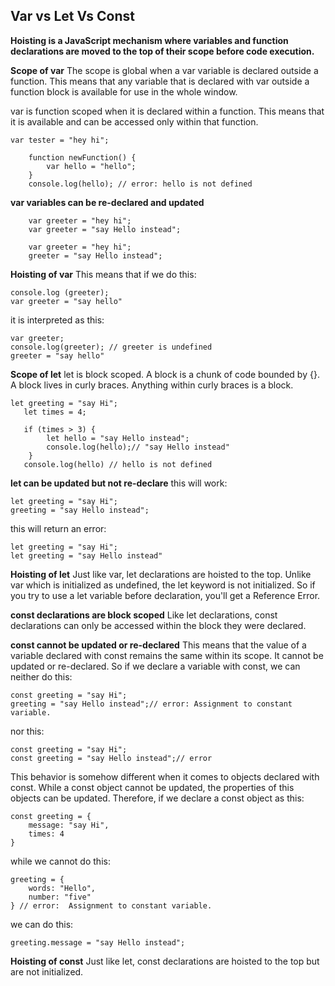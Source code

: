 ## Var vs Let Vs Const

**Hoisting is a JavaScript mechanism where variables and function declarations are moved to the top of their scope before code execution.**

**Scope of var**
The scope is global when a var variable is declared outside a function. This means that any variable that is declared with var outside a function block is available for use in the whole window.

var is function scoped when it is declared within a function. This means that it is available and can be accessed only within that function.

```
var tester = "hey hi";
    
    function newFunction() {
        var hello = "hello";
    }
    console.log(hello); // error: hello is not defined
```

**var variables can be re-declared and updated**
```
    var greeter = "hey hi";
    var greeter = "say Hello instead";
```

```
    var greeter = "hey hi";
    greeter = "say Hello instead";
```

**Hoisting of var**
This means that if we do this:

    console.log (greeter);
    var greeter = "say hello"

it is interpreted as this:

    var greeter;
    console.log(greeter); // greeter is undefined
    greeter = "say hello"



**Scope of let**
let is block scoped.
A block is a chunk of code bounded by {}. A block lives in curly braces. Anything within curly braces is a block.
```
let greeting = "say Hi";
   let times = 4;

   if (times > 3) {
        let hello = "say Hello instead";
        console.log(hello);// "say Hello instead"
    }
   console.log(hello) // hello is not defined
```
**let can be updated but not re-declare**
this will work:

    let greeting = "say Hi";
    greeting = "say Hello instead";

this will return an error:

    let greeting = "say Hi";
    let greeting = "say Hello instead"

**Hoisting of let**
Just like  var, let declarations are hoisted to the top. Unlike var which is initialized as undefined, the let keyword is not initialized. So if you try to use a let variable before declaration, you'll get a Reference Error.


**const declarations are block scoped**
Like let declarations, const declarations can only be accessed within the block they were declared.

**const cannot be updated or re-declared**
This means that the value of a variable declared with const remains the same within its scope. It cannot be updated or re-declared. So if we declare a variable with const, we can neither do this:

    const greeting = "say Hi";
    greeting = "say Hello instead";// error: Assignment to constant variable. 
nor this:

    const greeting = "say Hi";
    const greeting = "say Hello instead";// error

This behavior is somehow different when it comes to objects declared with const. While a const object cannot be updated, the properties of this objects can be updated. Therefore, if we declare a const object as this:

    const greeting = {
        message: "say Hi",
        times: 4
    }
while we cannot do this:

    greeting = {
        words: "Hello",
        number: "five"
    } // error:  Assignment to constant variable.
we can do this:

    greeting.message = "say Hello instead";


**Hoisting of const**
Just like let, const declarations are hoisted to the top but are not initialized.